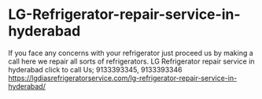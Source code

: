 # LG-Refrigerator-repair-service-in-hyderabad
If you face any concerns with your refrigerator just proceed us by making a call here we repair all sorts of refrigerators. LG Refrigerator repair service in hyderabad click to call Us; 9133393345, 9133393346 https://lgdiasrefrigeratorservice.com/lg-refrigerator-repair-service-in-hyderabad/
